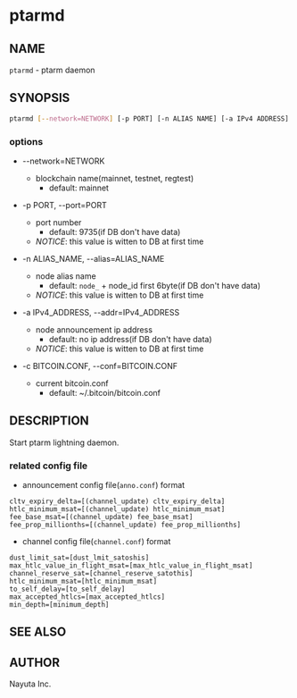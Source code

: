 # ptarmd

## NAME

`ptarmd` - ptarm daemon

## SYNOPSIS

```bash
ptarmd [--network=NETWORK] [-p PORT] [-n ALIAS NAME] [-a IPv4 ADDRESS] [-c BITCOIN.CONF]
```

### options

* --network=NETWORK
  * blockchain name(mainnet, testnet, regtest)
    * default: mainnet

* -p PORT, --port=PORT
  * port number
    * default: 9735(if DB don't have data)
  * _NOTICE_: this value is witten to DB at first time

* -n ALIAS_NAME, --alias=ALIAS_NAME
  * node alias name
    * default: `node_` + node_id first 6byte(if DB don't have data)
  * _NOTICE_: this value is witten to DB at first time

* -a IPv4_ADDRESS, --addr=IPv4_ADDRESS
  * node announcement ip address
    * default: no ip address(if DB don't have data)
  * _NOTICE_: this value is witten to DB at first time

* -c BITCOIN.CONF, --conf=BITCOIN.CONF
  * current bitcoin.conf
    * default: ~/.bitcoin/bitcoin.conf

## DESCRIPTION

Start ptarm lightning daemon.

### related config file

* announcement config file(`anno.conf`) format

```text
cltv_expiry_delta=[(channel_update) cltv_expiry_delta]
htlc_minimum_msat=[(channel_update) htlc_minimum_msat]
fee_base_msat=[(channel_update) fee_base_msat]
fee_prop_millionths=[(channel_update) fee_prop_millionths]
```

* channel config file(`channel.conf`) format

```text
dust_limit_sat=[dust_lmit_satoshis]
max_htlc_value_in_flight_msat=[max_htlc_value_in_flight_msat]
channel_reserve_sat=[channel_reserve_satothis]
htlc_minimum_msat=[htlc_minimum_msat]
to_self_delay=[to_self_delay]
max_accepted_htlcs=[max_accepted_htlcs]
min_depth=[minimum_depth]
```

## SEE ALSO

## AUTHOR

Nayuta Inc.
